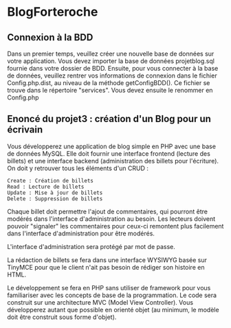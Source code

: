 # BlogForteroche  

## Connexion à la BDD 

Dans un premier temps, veuillez créer une nouvelle base de données sur votre application.
Vous devez importer la base de données projetblog.sql fournie dans votre dossier de BDD.
Ensuite, pour vous connecter à la base de données, veuillez rentrer vos informations de connexion dans le fichier Config.php.dist, au niveau de la méthode getConfigBDD(). Ce fichier se trouve dans le répertoire "services". 
Vous devez ensuite le renommer en Config.php

## Enoncé du projet3 : création d'un Blog pour un écrivain

Vous développerez une application de blog simple en PHP avec une base de données MySQL. Elle doit fournir une interface frontend (lecture des billets) et une interface backend (administration des billets pour l'écriture). On doit y retrouver tous les éléments d'un CRUD :

    Create : Création de billets
    Read : Lecture de billets
    Update : Mise à jour de billets
    Delete : Suppression de billets

Chaque billet doit permettre l'ajout de commentaires, qui pourront être modérés dans l'interface d'administration au besoin. Les lecteurs doivent pouvoir "signaler" les commentaires pour ceux-ci remontent plus facilement dans l'interface d'administration pour être modérés.

L'interface d'administration sera protégé par mot de passe.

La rédaction de billets se fera dans une interface WYSIWYG basée sur TinyMCE pour que le client n'ait pas besoin de rédiger son histoire en HTML.

Le développement se fera en PHP sans utiliser de framework pour vous familiariser avec les concepts de base de la programmation. Le code sera construit sur une architecture MVC (Model View Controller). Vous développerez autant que possible en orienté objet (au minimum, le modèle doit être construit sous forme d'objet).
